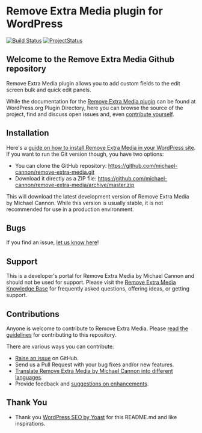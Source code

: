 # Remove Extra Media plugin for WordPress

[![Build Status](https://travis-ci.org/michael-cannon/remove-extra-media.png?branch=master)](https://travis-ci.org/michael-cannon/remove-extra-media)
[![ProjectStatus](http://stillmaintained.com/michael-cannon/remove-extra-media.png)](http://stillmaintained.com/michael-cannon/remove-extra-media)

## Welcome to the Remove Extra Media Github repository

Remove Extra Media plugin allows you to add custom fields to the edit screen bulk and quick edit panels.

While the documentation for the [Remove Extra Media plugin](http://wordpress.org/plugins/remove-extra-media/) can be found at WordPress.org Plugin Directory, here you can browse the source of the project, find and discuss open issues and, even [contribute yourself](https://github.com/michael-cannon/remove-extra-media/blob/master/CONTRIBUTING.md).

## Installation

Here's a [guide on how to install Remove Extra Media in your WordPress site](http://wordpress.org/plugins/remove-extra-media/installation/). If you want to run the Git version though, you have two options:

* You can clone the GitHub repository: https://github.com/michael-cannon/remove-extra-media.git
* Download it directly as a ZIP file: https://github.com/michael-cannon/remove-extra-media/archive/master.zip

This will download the latest development version of Remove Extra Media by Michael Cannon. While this version is usually stable, it is not recommended for use in a production environment.

## Bugs

If you find an issue, [let us know here](https://github.com/michael-cannon/remove-extra-media/issues/new)!

## Support

This is a developer's portal for Remove Extra Media by Michael Cannon and should not be used for support. Please visit the [Remove Extra Media Knowledge Base](https://aihrus.zendesk.com/categories/20102742-WordPress-Starter-Plugin) for frequently asked questions, offering ideas, or getting support.

## Contributions

Anyone is welcome to contribute to Remove Extra Media. Please [read the guidelines](https://github.com/michael-cannon/remove-extra-media/blob/master/CONTRIBUTING.md) for contributing to this repository.

There are various ways you can contribute:

* [Raise an issue](https://github.com/michael-cannon/remove-extra-media/issues) on GitHub.
* Send us a Pull Request with your bug fixes and/or new features.
* [Translate Remove Extra Media by Michael Cannon into different languages](https://aihrus.zendesk.com/entries/23691557-How-do-I-change-Testimonials-Widget-text-labels-).
* Provide feedback and [suggestions on enhancements](https://github.com/michael-cannon/remove-extra-media/issues?direction=desc&labels=Enhancement&page=1&sort=created&state=open).

## Thank You
* Thank you [WordPress SEO by Yoast](https://github.com/jdevalk/wordpress-seo/blob/master/README.md) for this README.md and like inspirations.
